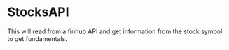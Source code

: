 # StocksAPI
This will read from a finhub API and get information from the stock symbol to get fundamentals.

